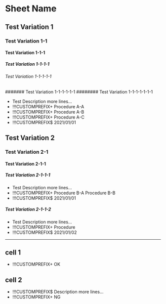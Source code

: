# Sheet Name
## Test Variation 1
### Test Variation 1-1
#### Test Variation 1-1-1
##### Test Variation 1-1-1-1
###### Test Variation 1-1-1-1-1
####### Test Variation 1-1-1-1-1-1
######## Test Variation 1-1-1-1-1-1-1
* Test Description
  more lines...
* !!!CUSTOMPREFIX+ Procedure A-A
* !!!CUSTOMPREFIX+ Procedure A-B
* !!!CUSTOMPREFIX+ Procedure A-C
* !!!CUSTOMPREFIX$ 2021/01/01
## Test Variation 2
### Test Variation 2-1
#### Test Variation 2-1-1
##### Test Variation 2-1-1-1
* Test Description
  more lines...
* !!!CUSTOMPREFIX+ Procedure B-A
  Procedure B-B
* !!!CUSTOMPREFIX$ 2021/01/01
##### Test Variation 2-1-1-2
* Test Description
  more lines...
* !!!CUSTOMPREFIX+ Procedure
* !!!CUSTOMPREFIX$ 2021/01/02
---
## cell 1
* !!!CUSTOMPREFIX+ OK
## cell 2
* !!!CUSTOMPREFIX$ Description
  more lines...
* !!!CUSTOMPREFIX+ NG